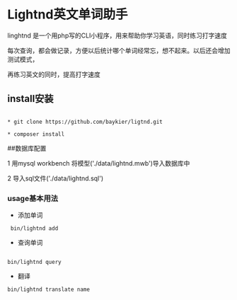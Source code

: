 **Lightnd**英文单词助手
===================

linghtnd 是一个用php写的CLI小程序，用来帮助你学习英语，同时练习打字速度

每次查询，都会做记录，方便以后统计哪个单词经常忘，想不起来。以后还会增加测试模式，

再练习英文的同时，提高打字速度

## install安装

```

* git clone https://github.com/baykier/ligtnd.git

* composer install

```
##数据库配置

1 用mysql workbench 将模型('./data/lightnd.mwb')导入数据库中

2 导入sql文件('./data/lightnd.sql')


### usage基本用法

* 添加单词

```
 bin/lightnd add 

```

* 查询单词

```

bin/lightnd query 

```
* 翻译

```
bin/lightnd translate name
```



